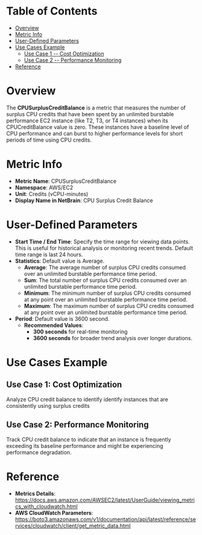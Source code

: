 # Table of Contents
- [Overview](#overview)
- [Metric Info](#metric-info)
- [User-Defined Parameters](#user-defined-parameters)
- [Use Cases Example](#example)
    - [Use Case 1 -- Cost Optimization](#example-1) 
    - [Use Case 2 -- Performance Monitoring](#example-2)
- [Reference](#reference)

# Overview <a name="overview"></a>
The <b>CPUSurplusCreditBalance</b> is a metric that measures the number of surplus CPU credits that have been spent by an unlimited burstable performance EC2 instance (like T2, T3, or T4 instances) when its CPUCreditBalance value is zero. These instances have a baseline level of CPU performance and can burst to higher performance levels for short periods of time using CPU credits.


# Metric Info <a name="metric-info"></a>
* <b>Metric Name</b>: CPUSurplusCreditBalance
* <b>Namespace</b>: AWS/EC2
* <b>Unit</b>: Credits (vCPU-minutes)
* <b>Display Name in NetBrain</b>: CPU Surplus Credit Balance

# User-Defined Parameters <a name="user-defined-parameters"></a>
* <b>Start Time / End Time</b>: Specify the time range for viewing data points. This is useful for historical analysis or monitoring recent trends. Default time range is last 24 hours.
* <b>Statistics</b>: Default value is Average.
  * <b>Average</b>: The average number of surplus CPU credits consumed over an unlimited burstable performance time period.
  * <b>Sum</b>: The total number of surplus CPU credits consumed over an unlimited burstable performance time period.
  * <b>Minimum</b>: The minimum number of surplus CPU credits consumed at any point over an unlimited burstable performance time period.
  * <b>Maximum</b>: The maximum number of surplus CPU credits consumed at any point over an unlimited burstable performance time period.
* <b>Period</b>: Default value is 3600 second.
  * <b>Recommended Values</b>:
    * <b>300 seconds</b> for real-time monitoring
    * <b>3600 seconds</b> for broader trend analysis over longer durations.

# Use Cases Example <a name="example"></a>
## Use Case 1: Cost Optimization <a name="example-1"></a>
Analyze CPU credit balance to identify identify instances that are consistently using surplus credits


## Use Case 2: Performance Monitoring <a name="example-2"></a>
Track CPU credit balance to indicate that an instance is frequently exceeding its baseline performance and might be experiencing performance degradation.


# Reference <a name="reference"></a>
* <b>Metrics Details</b>: https://docs.aws.amazon.com/AWSEC2/latest/UserGuide/viewing_metrics_with_cloudwatch.html
* <b>AWS CloudWatch Parameters</b>: https://boto3.amazonaws.com/v1/documentation/api/latest/reference/services/cloudwatch/client/get_metric_data.html